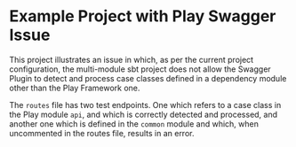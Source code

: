 # Example Project with Play Swagger Issue

This project illustrates an issue in which, as per the current project configuration, the multi-module sbt project does not allow the Swagger Plugin to detect and process case classes defined in a dependency module other than the Play Framework one.

The `routes` file has two test endpoints. One which refers to a case class in the Play module `api`, and which is correctly detected and processed, and another one which is defined in the `common` module and which, when uncommented in the routes file, results in an error.

